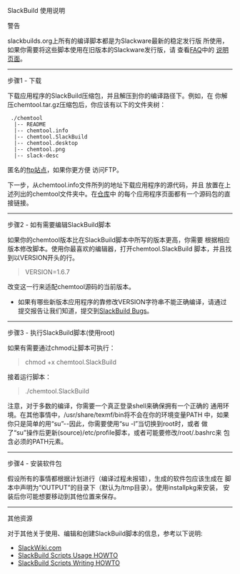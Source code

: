 SlackBuild 使用说明

警告

slackbuilds.org上所有的编译脚本都是为Slackware最新的稳定发行版
所使用，如果你需要将这些脚本使用在旧版本的Slackware发行版，请
查看[FAQ](https://slackbuilds.org/faq/)中的
[说明页面](https://slackbuilds.org/howto/versions/)。

--------------------------------------------------------------
步骤1 - 下载

下载应用程序的SlackBuild压缩包，并且解压到你的编译路径下。例如，在
你解压chemtool.tar.gz压缩包后，你应该有以下的文件夹树：

```
 ./chemtool
  |-- README
  |-- chemtool.info
  |-- chemtool.SlackBuild
  |-- chemtool.desktop
  |-- chemtool.png
  |-- slack-desc
```

 匿名的[ftp站点](ftp://ftp.slackbuilds.org)，如果你更方便
 访问FTP。
 
 下一步，从chemtool.info文件所列的地址下载应用程序的源代码，并且
 放置在上述列出的chemtool文件夹中。在[仓库](https://slackbuilds.org)中
 的每个应用程序页面都有一个源码包的直接链接。
 
 --------------------------------------------------------------
 步骤2 - 如有需要编辑SlackBuild脚本
 
 如果你的chemtool版本比在SlackBuild脚本中所写的版本更高，你需要
根据相应版本修改脚本。使用你最喜欢的编辑器，打开chemtool.SlackBuild
脚本，并且找到以VERSION开头的行。
>  VERSION=1.6.7

改变这一行来适配chemtool源码的当前版本。

* 如果有哪些新版本应用程序的靠修改VERSION字符串不能正确编译，请通过
提交报告让我们知道，提交到[SlackBuild Bugs](https://slackbuilds.org/bugs/)。

----------------------------------------------------------------
步骤3 - 执行SlackBuild脚本(使用root)

如果有需要通过chmod让脚本可执行：
> chmod +x chemtool.SlackBuild

接着运行脚本：
> ./chemtool.SlackBuild

注意，对于多数的编译，你需要一个真正登录shell来确保拥有一个正确的
通用环境。在其他事情中，/usr/share/texmf/bin将不会在你的环境变量PATH
中，如果你只是简单的用“su”--因此，你需要使用“su -l”当切换到root时，或者
做了“su”操作后更新(source)/etc/profile脚本，或者可能要修改/root/.bashrc来
包含必须的PATH元素。

-----------------------------------------------------------------
步骤4 - 安装软件包

假设所有的事情都根据计划进行（编译过程未报错），生成的软件包应该生成在
脚本中声明为“OUTPUT”的目录下（默认为/tmp目录）。使用installpkg来安装，
安装后你可能想要移动到其他位置来保存。

-----------------------------------------------------------------
其他资源

对于其他关于使用、编辑和创建SlackBuild脚本的信息，参考以下说明:
* [SlackWiki.com](SlackWiki.com)
* [SlackBuild Scripts Usage HOWTO](http://www.slackwiki.com/SlackBuild_Scripts)
* [SlackBuild Scripts Writing HOWTO](http://www.slackwiki.com/Writing_A_SlackBuild_Script)
